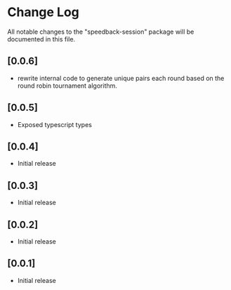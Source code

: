 # Change Log

All notable changes to the "speedback-session" package will be documented in this file.

## [0.0.6]

- rewrite internal code to generate unique pairs each round based on the round robin tournament algorithm.

## [0.0.5]

- Exposed typescript types

## [0.0.4]

- Initial release

## [0.0.3]

- Initial release

## [0.0.2]

- Initial release

## [0.0.1]

- Initial release
